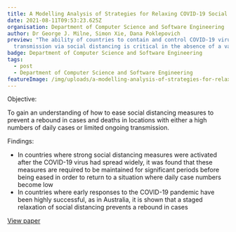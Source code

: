```yaml
---
title: A Modelling Analysis of Strategies for Relaxing COVID-19 Social Distancing
date: 2021-08-11T09:53:23.625Z
organisation: Department of Computer Science and Software Engineering
author: Dr George J. Milne, Simon Xie, Dana Poklepovich
preview: "The ability of countries to contain and control COVID-19 virus
  transmission via social distancing is critical in the absence of a vaccine. "
badge: Department of Computer Science and Software Engineering
tags:
  - post
  - Department of Computer Science and Software Engineering
featureImage: /img/uploads/a-modelling-analysis-of-strategies-for-relaxing-covid-19-social-distancing.jpeg
---
```

Objective: 

To gain an understanding of how to ease social distancing measures to prevent a rebound in cases and deaths in locations with either a high numbers of daily cases or limited ongoing transmission.

Findings:

* In countries where strong social distancing measures were activated after the COVID-19 virus had spread widely, it was found that these measures are required to be maintained for significant periods before being eased in order to return to a situation where daily case numbers become low
* In countries where early responses to the COVID-19 pandemic have been highly successful, as in Australia, it is shown that a staged relaxation of social distancing prevents a rebound in cases

<a href="https://www.medrxiv.org/content/10.1101/2020.05.19.20107425v1" target="_blank">
View paper
</a>